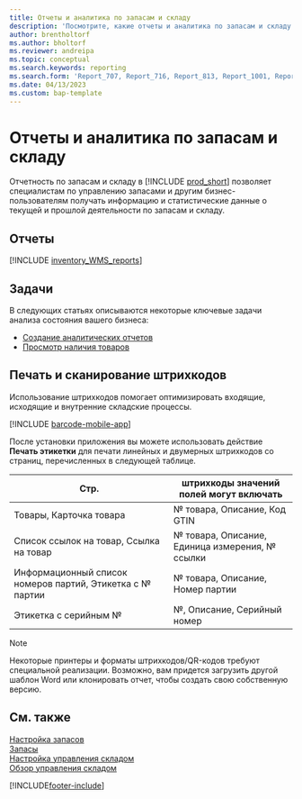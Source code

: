 ```yaml
---
title: Отчеты и аналитика по запасам и складу
description: 'Посмотрите, какие отчеты и аналитика по запасам и складу доступны в стандартной версии Business Central, чтобы вы могли отслеживать свой бизнес.'
author: brentholtorf
ms.author: bholtorf
ms.reviewer: andreipa
ms.topic: conceptual
ms.search.keywords: reporting
ms.search.form: 'Report_707, Report_716, Report_813, Report_1001, Report_5807, Report_5808, Report_5809, Report_7313, Report_7319, Report_7320'
ms.date: 04/13/2023
ms.custom: bap-template
---
```

# Отчеты и аналитика по запасам и складу

Отчетность по запасам и складу в [!INCLUDE [prod_short](includes/prod_short.md)] позволяет специалистам по управлению запасами и другим бизнес-пользователям получать информацию и статистические данные о текущей и прошлой деятельности по запасам и складу.  

## Отчеты

[!INCLUDE [inventory_WMS_reports](includes/inventory-WMS-reports-include.md)]

## Задачи

В следующих статьях описываются некоторые ключевые задачи анализа состояния вашего бизнеса:

* [Создание аналитических отчетов](bi-how-create-analysis-views-reports.md)  
* [Просмотр наличия товаров](inventory-how-availability-overview.md)

## Печать и сканирование штрихкодов

Использование штрихкодов помогает оптимизировать входящие, исходящие и внутренние складские процессы. 

[!INCLUDE [barcode-mobile-app](includes/barcode-mobile-app.md)]

После установки приложения вы можете использовать действие **Печать этикетки** для печати линейных и двумерных штрихкодов со страниц, перечисленных в следующей таблице.

|Стр.  |штрихкоды значений полей могут включать  |
|---------|---------|
|Товары, Карточка товара     |№ товара, Описание, Код GTIN         |
|Список ссылок на товар, Ссылка на товар     |№ товара, Описание, Единица измерения, № ссылки         |
|Информационный список номеров партий, Этикетка с № партии     |№ товара, Описание, Номер партии       |
|Этикетка с серийным №     |№, Описание, Серийный номер         |

> [!NOTE]
> Некоторые принтеры и форматы штрихкодов/QR-кодов требуют специальной реализации. Возможно, вам придется загрузить другой шаблон Word или клонировать отчет, чтобы создать свою собственную версию.

## См. также

[Настройка запасов](inventory-setup-inventory.md)  
[Запасы](inventory-manage-inventory.md)  
[Настройка управления складом](warehouse-setup-warehouse.md)  
[Обзор управления складом](design-details-warehouse-management.md)

[!INCLUDE[footer-include](includes/footer-banner.md)]
